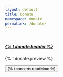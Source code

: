 ```yaml
---
layout: default
title: Donate
namespace: donate
permalink: /donate/
---
```


<div class="content main container-fluid" style="padding-top: 10px;">
    <div class="concert support-us-item">
        <div class="row ">
            <div class="col-lg-9 support-info">
                <div class="row">
                    <div class="col-md-8">
                        <a href="{{ site.baseurl }}/support-us/" target="_blank"><h5 class="support-us-title">{% t donate.header %} </h5></a>
                    </div>
                </div>
                <div class="concert-description">
                        <div class="row">
                            <div class="col-md-8">
                                <p>{% t donate.preview %}</p>
                            </div>
                        </div>
                    <button class="btn btn-outline-maroon read-more" onclick="location.href='{{ site.baseurl }}/support-us/';">{% t concerts.readMore %}</button>
                </div>
            </div>
        </div>
    </div>
</div>
